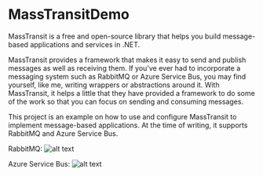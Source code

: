 # MassTransitDemo

MassTransit is a free and open-source library that helps you build message-based applications and services in .NET.

MassTransit provides a framework that makes it easy to send and publish messages as well as receiving them. 
If you've ever had to incorporate a messaging system such as RabbitMQ or Azure Service Bus, you may find yourself, like me, writing wrappers or abstractions around it. With MassTransit, it helps a little that they have provided a framework to do some of the work so that you can focus on sending and consuming messages.

This project is an example on how to use and configure MassTransit to implement message-based applications.
At the time of writing, it supports RabbitMQ and Azure Service Bus.

RabbitMQ:
![alt text](https://www.cloudamqp.com/img/blog/exchanges-topic-fanout-direct.png)

Azure Service Bus:
![alt text](https://miro.medium.com/max/941/1*NxCtGLUMbZPAdPzPh98nLg.png)
